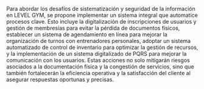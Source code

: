 Para abordar los desafíos de sistematización y seguridad de la información en LEVEL GYM, se propone implementar un sistema integral que automatice procesos clave. Esto incluye la digitalización de inscripciones de usuarios y gestión de membresías para evitar la pérdida de documentos físicos, establecer un sistema de agendamiento en línea para mejorar la organización de turnos con entrenadores personales, adoptar un sistema automatizado de control de inventario para optimizar la gestión de recursos, y la implementación de un sistema digitalizado de PQRS para mejorar la comunicación con los usuarios. Estas acciones no solo mitigarán riesgos asociados a la documentación física y la congestión de servicios, sino que también fortalecerán la eficiencia operativa y la satisfacción del cliente al asegurar respuestas oportunas y precisas.
